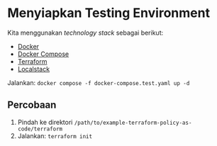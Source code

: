 # Menyiapkan Testing Environment

Kita menggunakan *technology stack* sebagai berikut:

- [Docker](https://docs.docker.com/engine/install/)
- [Docker Compose](https://docs.docker.com/compose/install/)
- [Terraform](https://github.com/hashicorp/terraform)
- [Localstack](https://github.com/localstack/localstack)

Jalankan: `docker compose -f docker-compose.test.yaml up -d`

## Percobaan

1. Pindah ke direktori `/path/to/example-terraform-policy-as-code/terraform`
2. Jalankan: `terraform init`
